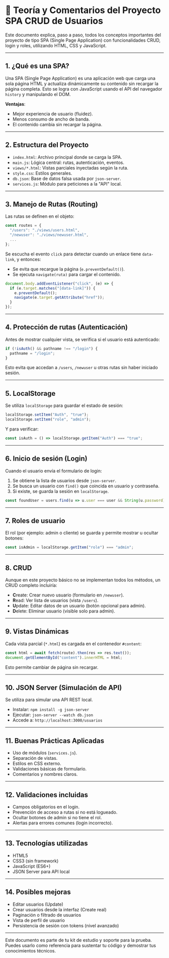 # 🧠 Teoría y Comentarios del Proyecto SPA CRUD de Usuarios

Este documento explica, paso a paso, todos los conceptos importantes del proyecto de tipo SPA (Single Page Application) con funcionalidades CRUD, login y roles, utilizando HTML, CSS y JavaScript.

---

## 1. ¿Qué es una SPA?

Una SPA (Single Page Application) es una aplicación web que carga una sola página HTML y actualiza dinámicamente su contenido sin recargar la página completa. Esto se logra con JavaScript usando el API del navegador `history` y manipulando el DOM.

**Ventajas**:

* Mejor experiencia de usuario (fluidez).
* Menos consumo de ancho de banda.
* El contenido cambia sin recargar la página.

---

## 2. Estructura del Proyecto

* `index.html`: Archivo principal donde se carga la SPA.
* `main.js`: Lógica central: rutas, autenticación, eventos.
* `views/*.html`: Vistas parciales inyectadas según la ruta.
* `style.css`: Estilos generales.
* `db.json`: Base de datos falsa usada por `json-server`.
* `services.js`: Módulo para peticiones a la "API" local.

---

## 3. Manejo de Rutas (Routing)

Las rutas se definen en el objeto:

```js
const routes = {
  "/users": "./views/users.html",
  "/newuser": "./views/newuser.html",
  ...
};
```

Se escucha el evento `click` para detectar cuando un enlace tiene `data-link`, y entonces:

* Se evita que recargue la página (`e.preventDefault()`).
* Se ejecuta `navigate(ruta)` para cargar el contenido.

```js
document.body.addEventListener("click", (e) => {
  if (e.target.matches("[data-link]")) {
    e.preventDefault();
    navigate(e.target.getAttribute("href"));
  }
});
```

---

## 4. Protección de rutas (Autenticación)

Antes de mostrar cualquier vista, se verifica si el usuario está autenticado:

```js
if (!isAuth() && pathname !== "/login") {
  pathname = "/login";
}
```

Esto evita que accedan a `/users`, `/newuser` u otras rutas sin haber iniciado sesión.

---

## 5. LocalStorage

Se utiliza `localStorage` para guardar el estado de sesión:

```js
localStorage.setItem("Auth", "true");
localStorage.setItem("role", "admin");
```

Y para verificar:

```js
const isAuth = () => localStorage.getItem("Auth") === "true";
```

---

## 6. Inicio de sesión (Login)

Cuando el usuario envía el formulario de login:

1. Se obtiene la lista de usuarios desde `json-server`.
2. Se busca un usuario con `find()` que coincida en usuario y contraseña.
3. Si existe, se guarda la sesión en `localStorage`.

```js
const foundUser = users.find(u => u.user === user && String(u.password) === pass);
```

---

## 7. Roles de usuario

El rol (por ejemplo: admin o cliente) se guarda y permite mostrar u ocultar botones:

```js
const isAdmin = localStorage.getItem("role") === "admin";
```

---

## 8. CRUD

Aunque en este proyecto básico no se implementan todos los métodos, un CRUD completo incluiría:

* **C**reate: Crear nuevo usuario (formulario en `/newuser`).
* **R**ead: Ver lista de usuarios (vista `/users`).
* **U**pdate: Editar datos de un usuario (botón opcional para admin).
* **D**elete: Eliminar usuario (visible solo para admin).

---

## 9. Vistas Dinámicas

Cada vista parcial (`*.html`) es cargada en el contenedor `#content`:

```js
const html = await fetch(route).then(res => res.text());
document.getElementById("content").innerHTML = html;
```

Esto permite cambiar de página sin recargar.

---

## 10. JSON Server (Simulación de API)

Se utiliza para simular una API REST local.

* Instalar: `npm install -g json-server`
* Ejecutar: `json-server --watch db.json`
* Accede a: `http://localhost:3000/usuarios`

---

## 11. Buenas Prácticas Aplicadas

* Uso de módulos (`services.js`).
* Separación de vistas.
* Estilos en CSS externo.
* Validaciones básicas de formulario.
* Comentarios y nombres claros.

---

## 12. Validaciones incluidas

* Campos obligatorios en el login.
* Prevención de acceso a rutas si no está logueado.
* Ocultar botones de admin si no tiene el rol.
* Alertas para errores comunes (login incorrecto).

---

## 13. Tecnologías utilizadas

* HTML5
* CSS3 (sin framework)
* JavaScript (ES6+)
* JSON Server para API local

---

## 14. Posibles mejoras

* Editar usuarios (Update)
* Crear usuarios desde la interfaz (Create real)
* Paginación o filtrado de usuarios
* Vista de perfil de usuario
* Persistencia de sesión con tokens (nivel avanzado)

---

Este documento es parte de tu kit de estudio y soporte para la prueba. Puedes usarlo como referencia para sustentar tu código y demostrar tus conocimientos técnicos.
